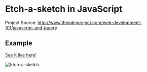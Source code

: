 # Etch-a-sketch in JavaScript

Project Source: http://www.theodinproject.com/web-development-101/javascript-and-jquery

## Example

[See it live here!](https://cdn.rawgit.com/craftykate/odin-project/master/Chapter_02-Web_Development_101/etch_a_sketch/index.html)

![Etch-a-sketch](https://github.com/craftykate/odin-project/blob/master/Chapter_02-Web_Development_101/etch_a_sketch/img/etch.png)
